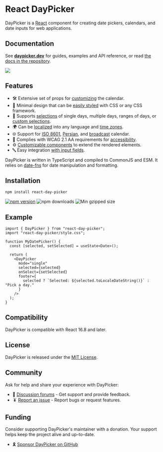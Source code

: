 # React DayPicker

DayPicker is a [React](https://react.dev) component for creating date pickers, calendars, and date inputs for web applications.

## Documentation 

See **[daypicker.dev](https://daypicker.dev)** for guides, examples and API reference, or read [the docs in the repository](website/docs/start.mdx).

<picture  alt="Screenshot of DayPicker displaying the September 2025 calendar, with the date range from the 17th to the 20th selected.">
  <source srcset="https://github.com/user-attachments/assets/46e2fcb2-9067-4568-aa3b-3624f60cdd47" media="(prefers-color-scheme: dark)">
  <img src="https://github.com/user-attachments/assets/d16b78ff-e794-48b5-919b-ed8ae9c260b3">
</picture>

## Features

- 🛠 Extensive set of props for [customizing](https://daypicker.dev/docs/customization) the calendar.
- 🎨 Minimal design that can be [easily styled](https://daypicker.dev/docs/styling) with CSS or any CSS framework.
- 📅 Supports [selections](https://daypicker.dev/docs/selection-modes) of single days, multiple days, ranges of days, or [custom selections](https://daypicker.dev/guides/custom-selections).
- 🌍 Can be [localized](https://daypicker.dev/docs/localization) into any language and [time zones](https://daypicker.dev/docs/time-zone).
- 🌐 Support for [ISO 8601](https://daypicker.dev/docs/localization#iso-week-dates), [Persian](https://daypicker.dev/docs/localization#persian-calendar), and [broadcast](https://daypicker.dev/docs/localization#broadcast-calendar) calendar.
- 🦮 Complies with WCAG 2.1 AA requirements for [accessibility](https://daypicker.dev/guides/accessibility).
- ⚙️ [Customizable components](https://daypicker.dev/guides/custom-components) to extend the rendered elements.
- 🔤 Easy integration [with input fields](https://daypicker.dev/guides/input-fields).

DayPicker is written in TypeScript and compiled to CommonJS and ESM. It relies on [date-fns](https://date-fns.org) for date manipulation and formatting.

## Installation

```bash
npm install react-day-picker
```

<a href="https://www.npmjs.com/package/react-day-picker"><img src="https://img.shields.io/npm/v/react-day-picker" alt="npm version"/></a>
<img src="https://img.shields.io/npm/dm/react-day-picker.svg" alt="npm downloads"/> <img src="https://img.shields.io/bundlephobia/minzip/react-day-picker" alt="Min gzipped size"/>

## Example

```tsx
import { DayPicker } from "react-day-picker";
import "react-day-picker/style.css";

function MyDatePicker() {
  const [selected, setSelected] = useState<Date>();

  return (
    <DayPicker
      mode="single"
      selected={selected}
      onSelect={setSelected}
      footer={
        selected ? `Selected: ${selected.toLocaleDateString()}` : "Pick a day."
      }
    />
  );
}
```

## Compatibility

DayPicker is compatible with React 16.8 and later.

## License

DayPicker is released under the [MIT License](https://daypicker.dev/license).

## Community

Ask for help and share your experience with DayPicker:

- 💬 [Discussion forums](https://github.com/gpbl/react-day-picker/discussions) - Get support and provide feedback.
- 🪳 [Report an issue](https://github.com/gpbl/react-day-picker/issues/new/choose) - Report bugs or request features.

## Funding

Consider supporting DayPicker's maintainer with a donation. Your support helps keep the project alive and up-to-date.

- 🎗️ [Sponsor DayPicker on GitHub](https://github.com/sponsors/gpbl)

